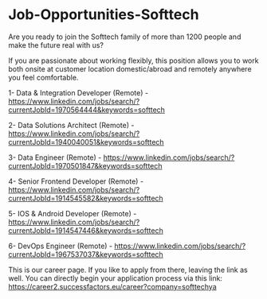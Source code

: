 
# Job-Opportunities-Softtech

Are you ready to join the Softtech family of more than 1200 people and make the future real with us?

If you are passionate about working flexibly, this position allows you to work both onsite at customer location domestic/abroad and remotely anywhere you feel comfortable.

1- Data & Integration Developer (Remote)  - https://www.linkedin.com/jobs/search/?currentJobId=1970564444&keywords=softtech


2- Data Solutions Architect (Remote) - https://www.linkedin.com/jobs/search/?currentJobId=1940040051&keywords=softtech


3- Data Engineer (Remote) - https://www.linkedin.com/jobs/search/?currentJobId=1970501847&keywords=softtech


4- Senior Frontend Developer (Remote) - https://www.linkedin.com/jobs/search/?currentJobId=1914545582&keywords=softtech


5- IOS & Android Developer (Remote) - https://www.linkedin.com/jobs/search/?currentJobId=1914547446&keywords=softtech


6- DevOps Engineer (Remote) - https://www.linkedin.com/jobs/search/?currentJobId=1967537037&keywords=softtech

This is our career page.  If you like to apply from there, leaving the link as well. You can directly begin your application process via this link:
https://career2.successfactors.eu/career?company=softtechya 
